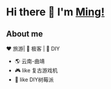 # Hi there 👋 I'm [Ming!](https://himing4.github.io/himing.io/)
## About me 
:heart: 旅游| :black_heart: 极客 | :blue_heart: DIY

- :earth_americas:  云南-曲靖
- :video_game:  like 复古游戏机
- :gem:  like DIY树莓派

<!-- 
## Reach me 
[![Github](https://img.shields.io/github/followers/SAnBlog?label=Github&style=social)](https://github.com/Himing4)
[![码云](https://img.shields.io/badge/%E7%A0%81%E4%BA%91-SAnBlog-red)](https://gitee.com/SAnBlog)
[![Blog](https://img.shields.io/badge/Blog-SAnBlog-blue)](https://sanii.cn/)
[![小程序](https://img.shields.io/badge/小程序-SAnBlog-green)](https://app.sanii.cn/)
[![公众号](https://img.shields.io/badge/公众号-SAnBlog-green)](https://app.sanii.cn/)
[![Mail](https://img.shields.io/badge/-shouliang.wang@qq.com-gray?style=flat-square&logo=gmail&logoColor=red&link=)](mailto:shouliang.wang@qq.com)
-->
<!--
**Himing4/Himing4** is a ✨ _special_ ✨ repository because its `README.md` (this file) appears on your GitHub profile.

Here are some ideas to get you started:

- 🔭 I’m currently working on ...
- 🌱 I’m currently learning ...
- 👯 I’m looking to collaborate on ...
- 🤔 I’m looking for help with ...
- 💬 Ask me about ...
- 📫 How to reach me: ...
- 😄 Pronouns: ...
- ⚡ Fun fact: ...
-->
